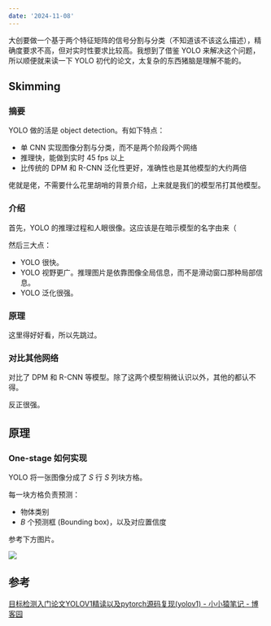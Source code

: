 ```yaml
---
date: '2024-11-08'
---
```


大创要做一个基于两个特征矩阵的信号分割与分类（不知道该不该这么描述），精确度要求不高，但对实时性要求比较高。我想到了借鉴 YOLO 来解决这个问题，所以顺便就来读一下 YOLO 初代的论文，太复杂的东西猪脑是理解不能的。

## Skimming

### 摘要

YOLO 做的活是 object detection。有如下特点：

- 单 CNN 实现图像分割与分类，而不是两个阶段两个网络
- 推理快，能做到实时 45 fps 以上
- 比传统的 DPM 和 R-CNN 泛化性更好，准确性也是其他模型的大约两倍

佬就是佬，不需要什么花里胡哨的背景介绍，上来就是我们的模型吊打其他模型。

### 介绍

首先，YOLO 的推理过程和人眼很像。这应该是在暗示模型的名字由来（

然后三大点：
- YOLO 很快。
- YOLO 视野更广。推理图片是依靠图像全局信息，而不是滑动窗口那种局部信息。
- YOLO 泛化很强。

### 原理

这里得好好看，所以先跳过。

### 对比其他网络

对比了 DPM 和 R-CNN 等模型。除了这两个模型稍微认识以外，其他的都认不得。

反正很强。

## 原理

### One-stage 如何实现

YOLO 将一张图像分成了 $S$ 行 $S$ 列块方格。

每一块方格负责预测：

- 物体类别
- $B$ 个预测框 (Bounding box)，以及对应置信度

参考下方图片。

![](https://runzblog.oss-cn-hangzhou.aliyuncs.com/postimg/202411101019480.png)

## 参考

[目标检测入门论文YOLOV1精读以及pytorch源码复现(yolov1) - 小小猿笔记 - 博客园](https://www.cnblogs.com/xiaoxiaojiea/p/14534513.html)